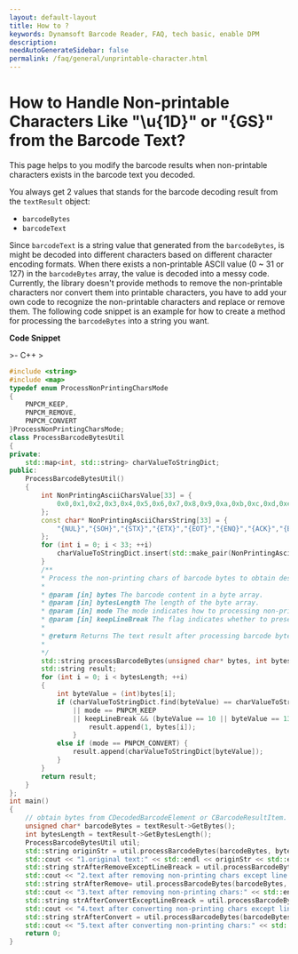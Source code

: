 ```yaml
---
layout: default-layout
title: How to ?
keywords: Dynamsoft Barcode Reader, FAQ, tech basic, enable DPM
description:
needAutoGenerateSidebar: false
permalink: /faq/general/unprintable-character.html
---
```


# How to Handle Non-printable Characters Like "\u{1D}" or "{GS}" from the Barcode Text?

This page helps to you modify the barcode results when non-printable characters exists in the barcode text you decoded.

You always get 2 values that stands for the barcode decoding result from the `textResult` object:

- `barcodeBytes`
- `barcodeText`

Since `barcodeText` is a string value that generated from the `barcodeBytes`, is might be decoded into different characters based on different character encoding formats. When there exists a non-printable ASCII value (0 ~ 31 or 127) in the `barcodeBytes` array, the value is decoded into a messy code. Currently, the library doesn't provide methods to remove the non-printable characters nor convert them into printable characters, you have to add your own code to recognize the non-printable characters and replace or remove them. The following code snippet is an example for how to create a method for processing the `barcodeBytes` into a string you want.

**Code Snippet**

<div class="sample-code-prefix template2"></div>
   >- C++
   >

>
```c++
#include <string>
#include <map>
typedef enum ProcessNonPrintingCharsMode
{
    PNPCM_KEEP,
    PNPCM_REMOVE,
    PNPCM_CONVERT
}ProcessNonPrintingCharsMode;
class ProcessBarcodeBytesUtil
{
private:
    std::map<int, std::string> charValueToStringDict;
public:
    ProcessBarcodeBytesUtil()
    {
        int NonPrintingAsciiCharsValue[33] = {
            0x0,0x1,0x2,0x3,0x4,0x5,0x6,0x7,0x8,0x9,0xa,0xb,0xc,0xd,0xe,0xf,0x10,0x11,0x12,0x13,0x14,0x15,0x16,0x17,0x18,0x19,0x1a,0x1b,0x1c,0x1d,0x1e,0x1f,0x7f
        };
        const char* NonPrintingAsciiCharsString[33] = {
            "{NUL}","{SOH}","{STX}","{ETX}","{EOT}","{ENQ}","{ACK}","{BEL}","{BS}","{HT}","{LF}","{VT}","{FF}","{CR}","{SO}","{SI}","{DLE}","{DC1}","{DC2}","{DC3}","{DC4}","{NAK}","{SYN}","{ETB}","{CAN}","{EM}","{SUB}","{ESC}","{FS}","{GS}","{RS}","{US}","{DEL}"
        };
        for (int i = 0; i < 33; ++i)
            charValueToStringDict.insert(std::make_pair(NonPrintingAsciiCharsValue[i], NonPrintingAsciiCharsString[i]));
        }
        /**
        * Process the non-printing chars of barcode bytes to obtain desired text.
        *
        * @param [in] bytes The barcode content in a byte array.
        * @param [in] bytesLength The length of the byte array.
        * @param [in] mode The mode indicates how to processing non-printing chars.
        * @param [in] keepLineBreak The flag indicates whether to preserve the original line breaks in the resulting text. It is only valid when mode is PNPCM_REMOVE or PNPCM_CONVERT.
        *
        * @return Returns The text result after processing barcode bytes.
        *
        */
        std::string processBarcodeBytes(unsigned char* bytes, int bytesLength, ProcessNonPrintingCharsMode mode, bool keepLineBreak = true) {
        std::string result;
        for (int i = 0; i < bytesLength; ++i)
        {
            int byteValue = (int)bytes[i];
            if (charValueToStringDict.find(byteValue) == charValueToStringDict.end()
                || mode == PNPCM_KEEP
                || keepLineBreak && (byteValue == 10 || byteValue == 13)) {
                    result.append(1, bytes[i]);
                }
            else if (mode == PNPCM_CONVERT) {
                result.append(charValueToStringDict[byteValue]);
            }
        }
        return result;
    }
};
int main()
{
    // obtain bytes from CDecodedBarcodeElement or CBarcodeResultItem.
    unsigned char* barcodeBytes = textResult->GetBytes();
    int bytesLength = textResult->GetBytesLength();
    ProcessBarcodeBytesUtil util;
    std::string originStr = util.processBarcodeBytes(barcodeBytes, bytesLength, PNPCM_KEEP);
    std::cout << "1.original text:" << std::endl << originStr << std::endl << std::endl;
    std::string strAfterRemoveExceptLineBreack = util.processBarcodeBytes(barcodeBytes, bytesLength, PNPCM_REMOVE);
    std::cout << "2.text after removing non-printing chars except line break:" << std::endl << strAfterRemoveExceptLineBreack << std::endl << std::endl;
    std::string strAfterRemove= util.processBarcodeBytes(barcodeBytes, bytesLength, PNPCM_REMOVE, false);
    std::cout << "3.text after removing non-printing chars:" << std::endl << strAfterRemove << std::endl << std::endl;
    std::string strAfterConvertExceptLineBreack = util.processBarcodeBytes(barcodeBytes, bytesLength, PNPCM_CONVERT);
    std::cout << "4.text after converting non-printing chars except line break:" << std::endl << strAfterConvertExceptLineBreack << std::endl << std::endl;
    std::string strAfterConvert = util.processBarcodeBytes(barcodeBytes, bytesLength, PNPCM_CONVERT, false);
    std::cout << "5.text after converting non-printing chars:" << std::endl << strAfterConvert << std::endl << std::endl;
    return 0;
}
```

